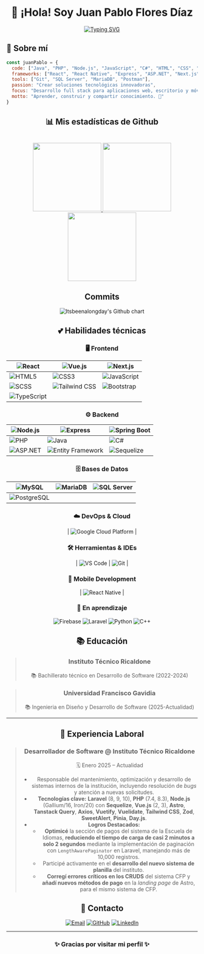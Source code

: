 <div align="center">
  
# 👋 ¡Hola! Soy Juan Pablo Flores Díaz
[![Typing SVG](https://readme-typing-svg.herokuapp.com?font=Fira+Code&size=26&duration=3000&pause=1000&color=E8CF00&background=FFFFFF00&width=435&lines=Full+stack+developer;Desarrollador+apasionado;PHP+developer;Java+developer;Javascript+developer)](https://git.io/typing-svg)
</div>

## 🌟 Sobre mí
```javascript
const juanPablo = {
  code: ["Java", "PHP", "Node.js", "JavaScript", "C#", "HTML", "CSS", "TypeScript"],
  frameworks: ["React", "React Native", "Express", "ASP.NET", "Next.js", "Spring Boot", "Vue.js"],
  tools: ["Git", "SQL Server", "MariaDB", "Postman"],
  passion: "Crear soluciones tecnológicas innovadoras",
  focus: "Desarrollo full stack para aplicaciones web, escritorio y móviles",
  motto: "Aprender, construir y compartir conocimiento. 🚀"
}
```
<div align="center">
  
## 📊 Mis estadísticas de Github
  <br/>
  <a href="https://github.com/JuanPabloFloresDiaz">
    <img height="180em" src="https://github-readme-stats-eight-theta.vercel.app/api?username=JuanPabloFloresDiaz&show_icons=true&theme=algolia&include_all_commits=true&count_private=true"/>
    <img height="180em" src="https://github-readme-stats-eight-theta.vercel.app/api/top-langs/?username=JuanPabloFloresDiaz&layout=compact&langs_count=100&theme=algolia"/>
    <img height="180em" src="https://github-readme-streak-stats.herokuapp.com/?user=JuanPabloFloresDiaz&theme=algolia"/></a> </p>
  </a>
  

## Commits
<div align = "center">

<img src="https://ghchart.rshah.org/Itsbeenalongday/JuanPabloFloresDiaz" alt="Itsbeenalongday's Github chart" />

</div>


## 💕 Habilidades técnicas
<div align="center">

### 🖥️ Frontend  
| ![React](https://img.shields.io/badge/-React-61DAFB?style=flat-square&logo=react&logoColor=black) | ![Vue.js](https://img.shields.io/badge/-Vue.js-4FC08D?style=flat-square&logo=vue.js&logoColor=white) | ![Next.js](https://img.shields.io/badge/-Next.js-000000?style=flat-square&logo=next.js&logoColor=white) |
|---|---|---|
| ![HTML5](https://img.shields.io/badge/-HTML5-E34F26?style=flat-square&logo=html5&logoColor=white) | ![CSS3](https://img.shields.io/badge/-CSS3-1572B6?style=flat-square&logo=css3&logoColor=white) | ![JavaScript](https://img.shields.io/badge/-JavaScript-F7DF1E?style=flat-square&logo=javascript&logoColor=black) |
| ![SCSS](https://img.shields.io/badge/-SCSS-CC6699?style=flat-square&logo=sass&logoColor=white) | ![Tailwind CSS](https://img.shields.io/badge/-Tailwind%20CSS-06B6D4?style=flat-square&logo=tailwind-css&logoColor=white) | ![Bootstrap](https://img.shields.io/badge/-Bootstrap-7952B3?style=flat-square&logo=bootstrap&logoColor=white) |
| ![TypeScript](https://img.shields.io/badge/-TypeScript-1e53f7?style=flat-square&logo=typescript&logoColor=white) |

### ⚙️ Backend  
| ![Node.js](https://img.shields.io/badge/-Node.js-339933?style=flat-square&logo=node.js&logoColor=white) | ![Express](https://img.shields.io/badge/-Express-000000?style=flat-square&logo=express&logoColor=white) | ![Spring Boot](https://img.shields.io/badge/-Spring%20Boot-6DB33F?style=flat-square&logo=spring&logoColor=white) |
|---|---|---|
| ![PHP](https://img.shields.io/badge/-PHP-777BB4?style=flat-square&logo=php&logoColor=white) | ![Java](https://img.shields.io/badge/-Java-f89820?style=flat-square&logo=java&logoColor=white) | ![C#](https://img.shields.io/badge/-C%23-239120?style=flat-square&logo=csharp&logoColor=white) |
| ![ASP.NET](https://img.shields.io/badge/-ASP.NET-5C2D91?style=flat-square&logo=dotnet&logoColor=white) | ![Entity Framework](https://img.shields.io/badge/-Entity%20Framework-512BD4?style=flat-square&logo=dotnet&logoColor=white) | ![Sequelize](https://img.shields.io/badge/-Sequelize-52B0E7?style=flat-square&logo=sequelize&logoColor=white) |
### 🗄️ Bases de Datos  
| ![MySQL](https://img.shields.io/badge/-MySQL-4479A1?style=flat-square&logo=mysql&logoColor=white) | ![MariaDB](https://img.shields.io/badge/-MariaDB-003545?style=flat-square&logo=mariadb&logoColor=white) | ![SQL Server](https://img.shields.io/badge/-SQL%20Server-CC2927?style=flat-square&logo=microsoft-sql-server&logoColor=white) |
|---|---|---|
| ![PostgreSQL](https://img.shields.io/badge/-PostgreSQL-336791?style=flat-square&logo=postgresql&logoColor=white) |

### ☁️ DevOps & Cloud  
| ![Google Cloud Platform](https://img.shields.io/badge/-Google%20Cloud%20Platform-4285F4?style=flat-square&logo=google-cloud&logoColor=white) |

### 🛠️ Herramientas & IDEs  
| ![VS Code](https://img.shields.io/badge/-VS%20Code-007ACC?style=flat-square&logo=visual-studio-code&logoColor=white) | ![Git](https://img.shields.io/badge/-Git-F05032?style=flat-square&logo=git&logoColor=white) |

### 📱 Mobile Development  
| ![React Native](https://img.shields.io/badge/-React%20Native-61DAFB?style=flat-square&logo=react&logoColor=black) |

</div>


### 🚀 En aprendizaje

<div align="center">

![Firebase](https://img.shields.io/badge/-Firebase-FFCA28?style=flat-square&logo=firebase&logoColor=black)
![Laravel](https://img.shields.io/badge/-Laravel-FF2D20?style=flat-square&logo=laravel&logoColor=white)
![Python](https://img.shields.io/badge/-Python-3776AB?style=flat-square&logo=python&logoColor=white)
![C++](https://img.shields.io/badge/-C%2B%2B-00599C?style=flat-square&logo=c%2B%2B&logoColor=white)

</div>

## 📚 Educación

> ### Instituto Técnico Ricaldone
> 📚 Bachillerato técnico en Desarrollo de Software (2022-2024)

> ### Universidad Francisco Gavidia
> 📚 Ingenieria en Diseño y Desarrollo de Software (2025-Actualidad)  
---
## 💼 Experiencia Laboral

> ### Desarrollador de Software @ Instituto Técnico Ricaldone
> 🗓️ Enero 2025 – Actualidad
> - Responsable del mantenimiento, optimización y desarrollo de sistemas internos de la institución, incluyendo resolución de *bugs* y atención a nuevas solicitudes.
> - **Tecnologías clave:** **Laravel** (8, 9, 10), **PHP** (7.4, 8.3), **Node.js** (Gallium/16, Iron/20) con **Sequelize**, **Vue.js** (2, 3), **Astro**, **Tanstack Query**, **Axios**, **Vuetify**, **Vuelidate**, **Tailwind CSS**, **Zod**, **SweetAlert**, **Pinia**, **Day.js**.
> - **Logros Destacados:**
>     - **Optimicé** la sección de pagos del sistema de la Escuela de Idiomas, **reduciendo el tiempo de carga de casi 2 minutos a solo 2 segundos** mediante la implementación de paginación con `LengthAwarePaginator` en Laravel, manejando más de 10,000 registros.
>     - Participé activamente en el **desarrollo del nuevo sistema de planilla** del instituto.
>     - **Corregí errores críticos en los CRUDS** del sistema CFP y **añadí nuevos métodos de pago** en la *landing page* de Astro, para el mismo sistema de CFP.


## 📩 Contacto

<div align="center">
  
[![Email](https://img.shields.io/badge/-Email-EA4335?style=for-the-badge&logo=gmail&logoColor=white)](mailto:pablojuanfd@gmail.com)
[![GitHub](https://img.shields.io/badge/-GitHub-181717?style=for-the-badge&logo=github&logoColor=white)](https://github.com/JuanPabloFloresDiaz)
[![LinkedIn](https://img.shields.io/badge/-LinkedIn-0077B5?style=for-the-badge&logo=linkedin&logoColor=white)](https://www.linkedin.com/in/juan-pablo-flores-d%C3%ADaz-5271b533a/)

</div>

---
<div align="center">  
  
### ✨ Gracias por visitar mi perfil ✨
</div>
